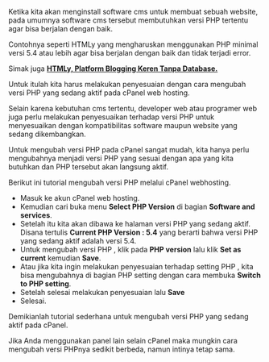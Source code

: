 <!--t Cara Mengubah Versi PHP pada cPanel dengan Mudah t-->
<!--d Tutorial mengubah versi PHP pada cPanel untuk menyesuaikan kompatibilitas software cms atau pengembangan software berbasis web. d-->
<!--tag php,cpanel,hosting,cms tag-->
<!--image https://masrud.com/content/images/php.png image-->

Ketika kita akan menginstall software cms untuk membuat sebuah website, pada umumnya software cms tersebut membutuhkan versi PHP tertentu agar bisa berjalan dengan baik.

Contohnya seperti HTMLy yang mengharuskan menggunakan PHP minimal versi 5.4 atau lebih agar bisa berjalan dengan baik dan tidak terjadi error. 

Simak juga **[HTMLy, Platform Blogging Keren Tanpa Database.][1]**

Untuk itulah kita harus melakukan penyesuaian dengan cara mengubah versi PHP yang sedang aktif pada cPanel web hosting. 

Selain karena kebutuhan cms tertentu, developer web atau programer web juga perlu melakukan penyesuaikan terhadap versi PHP untuk menyesuaikan dengan kompatibilitas software maupun website yang sedang dikembangkan.

Untuk mengubah versi PHP pada cPanel sangat mudah, kita hanya perlu mengubahnya menjadi versi PHP yang sesuai dengan apa yang kita butuhkan dan PHP tersebut akan langsung aktif.

Berikut ini tutorial mengubah versi PHP melalui cPanel webhosting.

 - Masuk ke akun cPanel web hosting.
 - Kemudian cari buka menu **Select PHP Version** di bagian **Software and services**. 
<amp-img src="https://masrud.com/content/images/20150825132346-Select%20php.png"
     width="750"
     height="639"
     layout="responsive"
     alt="Cara Mengubah Versi PHP pada cPanel dengan Mudah"></amp-img>
 - Setelah itu kita akan dibawa ke halaman versi PHP yang sedang aktif. Disana tertulis **Current PHP Version : 5.4** yang berarti bahwa versi PHP yang sedang aktif adalah versi 5.4.
<amp-img src="https://masrud.com/content/images/20150825132730-versi%202.png"
     width="773"
     height="636"
     layout="responsive"
     alt="Cara Mengubah Versi PHP pada cPanel dengan Mudah"></amp-img>
 - Untuk mengubah versi PHP , klik pada **PHP version** lalu klik **Set as current** kemudian **Save**.
<amp-img src="https://masrud.com/content/images/20150825134114-php.png"
     width="771"
     height="634"
     layout="responsive"
     alt="Cara Mengubah Versi PHP pada cPanel dengan Mudah"></amp-img>
 - Atau jika kita ingin melakukan penyesuaian terhadap setting PHP , kita bisa mengubahnya di bagian PHP setting dengan cara membuka **Switch to PHP setting**.
<amp-img src="https://masrud.com/content/images/20150825135325-php%20setting.png"
     width="756"
     height="603"
     layout="responsive"
     alt="Cara Mengubah Versi PHP pada cPanel dengan Mudah"></amp-img>
 - Setelah selesai melakukan penyesuaian lalu **Save**
<amp-img src="https://masrud.com/content/images/20150825134639-setting%20save.png"
     width="756"
     height="603"
     layout="responsive"
     alt="Cara Mengubah Versi PHP pada cPanel dengan Mudah"></amp-img>
 - Selesai.

Demikianlah tutorial sederhana untuk mengubah versi PHP yang sedang aktif pada cPanel. 

Jika Anda menggunakan panel lain selain cPanel maka mungkin cara mengubah versi PHPnya sedikit berbeda, namun intinya tetap sama.

  [1]: https://masrud.com/post/htmly